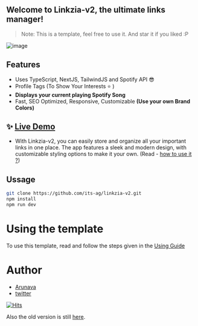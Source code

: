 ## Welcome to Linkzia-v2, the ultimate links manager!

> Note: This is a template, feel free to use it. And star it if you liked :P

![image](https://user-images.githubusercontent.com/102473837/209571097-a744c574-b258-480a-b70c-fee4316ca5dc.png)

## Features

- Uses TypeScript, NextJS, TailwindJS and Spotify API 😎
- Profile Tags (To Show Your Interests ⭐ )
- **Displays your current playing Spotify Song**
- Fast, SEO Optimized, Responsive, Customizable **(Use your own Brand Colors)**


## :sparkles: [Live Demo](https://linkzia-v2.vercel.app)

- With Linkzia-v2, you can easily store and organize all your important links in one place. The app features a sleek and modern design, with customizable styling options to make it your own. (Read - [how to use it ?](https://github.com/its-ag/linkzia-v2/blob/main/USING.md))

## Ussage

```sh
git clone https://github.com/its-ag/linkzia-v2.git
npm install
npm run dev
```

# Using the template
To use this template, read and follow the steps given in the [Using Guide](https://github.com/its-ag/linkzia-v2/blob/main/USING.md)

# Author

- [Arunava](https://arunava.tech)
- [twitter](https://twitter.com/@ag_arunava)

[![Hits](https://hits.seeyoufarm.com/api/count/incr/badge.svg?url=https%3A%2F%2Fgithub.com%2Fits-ag%2Flinkzia-v2&count_bg=%2379C83D&title_bg=%23555555&icon=&icon_color=%23E7E7E7&title=VIEWS&edge_flat=false)](https://hits.seeyoufarm.com)

Also the old version is still [here](https://github.com/its-ag/linkzia).
